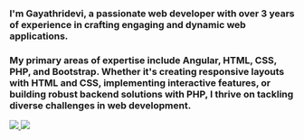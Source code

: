  
<h3>I'm Gayathridevi, a passionate web developer with over 3 years of experience in crafting engaging and dynamic web applications.</h3>
<h3>My primary areas of expertise include Angular, HTML, CSS, PHP, and Bootstrap. Whether it's creating responsive layouts with HTML and CSS, implementing interactive features, or building robust backend solutions with PHP, I thrive on tackling diverse challenges in web development.</h3>
<a href="https://www.linkedin.com/in/gayathridevi-elumalai-93599b1b0" target="_blank">
<img src="https://img.shields.io/badge/LinkedIn-%230077B5.svg?&style=flat-square&logo=linkedin&logoColor=white">
</a> 

 <a href="mailto:gayathrielumalai1801@gmail.com">
 <img src="https://img.shields.io/badge/-Gmail-c14438?style=flat-square&logo=Gmail&logoColor=white" />
 </a>
  
